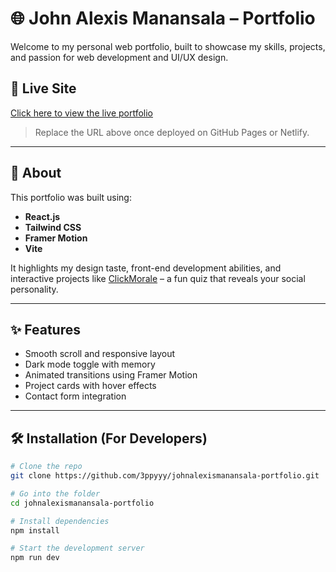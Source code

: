 # 🌐 John Alexis Manansala – Portfolio

Welcome to my personal web portfolio, built to showcase my skills, projects, and passion for web development and UI/UX design.

## 🚀 Live Site

[Click here to view the live portfolio](https://your-username.github.io/johnalexismanansala-portfolio)

> Replace the URL above once deployed on GitHub Pages or Netlify.

---

## 📌 About

This portfolio was built using:
- **React.js**
- **Tailwind CSS**
- **Framer Motion**
- **Vite**

It highlights my design taste, front-end development abilities, and interactive projects like [ClickMorale](https://github.com/3ppyyy/clickmorale) – a fun quiz that reveals your social personality.

---

## ✨ Features

- Smooth scroll and responsive layout  
- Dark mode toggle with memory  
- Animated transitions using Framer Motion  
- Project cards with hover effects  
- Contact form integration

---

## 🛠️ Installation (For Developers)

```bash
# Clone the repo
git clone https://github.com/3ppyyy/johnalexismanansala-portfolio.git

# Go into the folder
cd johnalexismanansala-portfolio

# Install dependencies
npm install

# Start the development server
npm run dev
